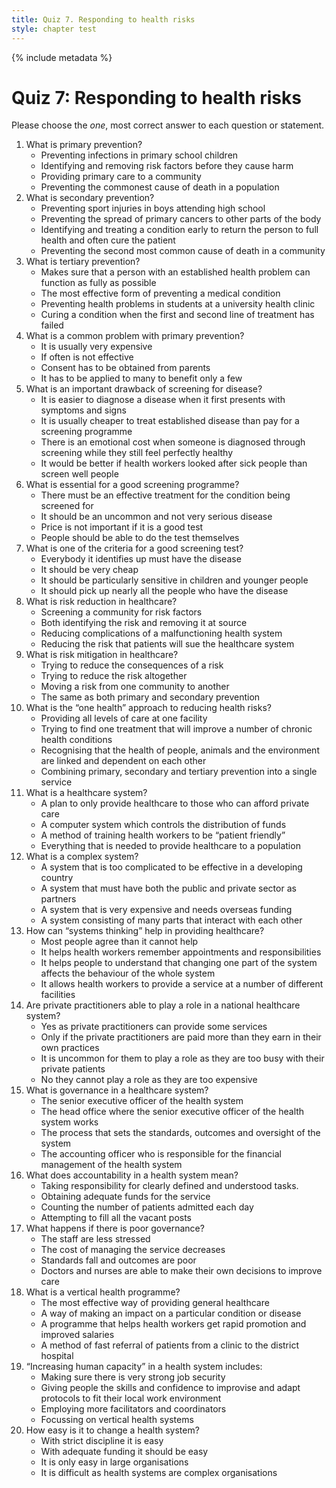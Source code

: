 ```yaml
---
title: Quiz 7. Responding to health risks
style: chapter test
---
```


{% include metadata %}

# Quiz 7: Responding to health risks

Please choose the *one*, most correct answer to each question or statement.

1.	What is primary prevention?
	- 	Preventing infections in primary school children
	+	Identifying and removing risk factors before they cause harm
	- 	Providing primary care to a community
	- 	Preventing the commonest cause of death in a population
2.	What is secondary prevention?
	-  	Preventing sport injuries in boys attending high school
	- 	Preventing the spread of primary cancers to other parts of the body
	+	Identifying and treating a condition early to return the person to full health and often cure the patient
	- 	Preventing the second most common cause of death in a community
3.	What is tertiary prevention?
	+	Makes sure that a person with an established health problem can function as fully as possible
	- 	The most effective form of preventing a medical condition
	- 	Preventing health problems in students at a university health clinic
	- 	Curing a condition when the first and second line of treatment has failed
4.	What is a common problem with primary prevention?
	-	It is usually very expensive
	- 	If often is not effective
	- 	Consent has to be obtained from parents
	+	It has to be applied to many to benefit only a few
5.	What is an important drawback of screening for disease?
	- 	It is easier to diagnose a disease when it first presents with symptoms and signs
	- 	It is usually cheaper to treat established disease than pay for a screening programme
	+	There is an emotional cost when someone is diagnosed through screening while they still feel perfectly healthy
	- 	It would be better if health workers looked after sick people than screen well people
6.	What is essential for a good screening programme?
	+	There must be an effective treatment for the condition being screened for
	- 	It should be an uncommon and not very serious disease
	- 	Price is not important if it is a good test
	- 	People should be able to do the test themselves
7.	What is one of the criteria for a good screening test?
	- 	Everybody it identifies up must have the disease
	- 	It should be very cheap
	-	It should be particularly sensitive in children and younger people
	+	It should pick up nearly all the people who have the disease
8.	What is risk reduction in healthcare?
	- 	Screening a community for risk factors
	+	Both identifying the risk and removing it at source
	- 	Reducing complications of a malfunctioning health system
	- 	Reducing the risk that patients will sue the healthcare system
9.	What is risk mitigation in healthcare?
	+	Trying to reduce the consequences of a risk
	- 	Trying to reduce the risk altogether
	- 	Moving a risk from one community to another
	- 	The same as both primary and secondary prevention
10.	What is the “one health” approach to reducing health risks?
	- 	Providing all levels of care at one facility
	- 	Trying to find one treatment that will improve a number of chronic health conditions
	+	Recognising that the health of people, animals and the environment are linked and dependent on each other
	- 	Combining primary, secondary and tertiary prevention into a single service
11.	What is a healthcare system?
	- 	A plan to only provide healthcare to those who can afford private care
	- 	A computer system which controls the distribution of funds
	- 	A method of training health workers to be “patient friendly”
	+	Everything that is needed to provide healthcare to a population
12.	What is a complex system?
	- 	A system that is too complicated to be effective in a developing country
	- 	A system that must have both the public and private sector as partners
	- 	A system that is very expensive and needs overseas funding
	+	A system consisting of many parts that interact with each other
13.	How can “systems thinking” help in providing healthcare?
	- 	Most people agree than it cannot help
	- 	It helps health workers remember appointments and responsibilities
	+	It helps people to understand that changing one part of the system affects the behaviour of the whole system
	- 	It allows health workers to provide a service at a number of different facilities
14.	Are private practitioners able to play a role in a national healthcare system?
	+	Yes as private practitioners can provide some services
	- 	Only if the private practitioners are paid more than they earn in their own practices
	- 	It is uncommon for them to play a role as they are too busy with their private patients
	- 	No they cannot play a role as they are too expensive
15.	What is governance in a healthcare system?
	- 	The senior executive officer of the health system
	- 	The head office where the senior executive officer of the health system works
	+	The process that sets the standards, outcomes and oversight of the system
	- 	The accounting officer who is responsible for the financial management of the health system
16.	What does accountability in a health system mean?
	+	Taking responsibility for clearly defined and understood tasks.
	- 	Obtaining adequate funds for the service
	- 	Counting the number of patients admitted each day
	- 	Attempting to fill all the vacant posts
17.	What happens if there is poor governance?
	- 	The staff are less stressed
	- 	The cost of managing the service decreases
	+	Standards fall and outcomes are poor
	- 	Doctors and nurses are able to make their own decisions to improve care
18.	What is a vertical health programme?
	- 	The most effective way of providing general healthcare
	+	A way of making an impact on a particular condition or disease
	- 	A programme that helps health workers get rapid promotion and improved salaries
	- 	A method of fast referral of patients from a clinic to the district hospital
19. “Increasing human capacity” in a health system includes:
	- 	Making sure there is very strong job security
	+	Giving people the skills and confidence to improvise and adapt protocols to fit their local work environment
	- 	Employing more facilitators and coordinators
	- 	Focussing on vertical health systems
20.	How easy is it to change a health system?
	- 	With strict discipline it is easy
	- 	With adequate funding it should be easy
	- 	It is only easy in large organisations
	+	It is difficult as health systems are complex organisations